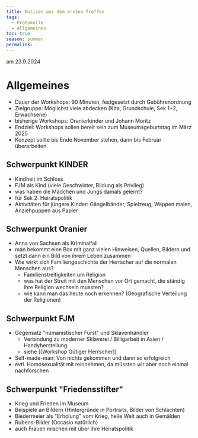 ```yaml
---
title: Notizen aus dem ersten Treffen
tags:
  - Protokolle
  - Allgemeines
toc: true
season: summer
permalink:
---
```

am 23.9.2024
# Allgemeines 

 - Dauer der Workshops: 90 Minuten, festgesetzt durch Gebührenordnung
- Zielgruppe: Möglichst viele abdecken (Kita, Grundschule, Sek 1+2, Erwachsene)
- bisherige Workshops: Oranierkinder und Johann Moritz 
- Endziel: Workshops sollen bereit sein zum Museumsgeburtstag im März 2025 
- Konzept sollte bis Ende November stehen, dann bis Februar überarbeiten.

## Schwerpunkt KINDER 
- Kindheit im Schloss 
- FJM als Kind (viele Geschwister, Bildung als Privileg)
- was haben die Mädchen und Jungs damals gelernt? 
- für Sek 2: Heiratspolitik 
- Aktivitäten für jüngere Kinder: Gängelbänder, Spielzeug, Wappen malen, Anziehpuppen aus Papier 

## Schwerpunkt Oranier 
- Anna von Sachsen als Kriminalfall 
- man bekommt eine Box mit ganz vielen Hinweisen, Quellen, Bildern und setzt dann ein Bild von ihrem Leben zusammen 
- Wie wirkt sich Familiengeschichte der Herrscher auf die normalen Menschen aus? 
	- Familienstreitigkeiten um Religion
	- was hat der Streit mit den Menschen vor Ort gemacht, die ständig ihre Religion wechseln mussten?
	- wie kann man das heute noch erkennen? (Geografische Verteilung der Religionen)
## Schwerpunkt FJM 
- Gegensatz "humanistischer Fürst" und Sklavenhändler 
	- Verbindung zu moderner Sklaverei / Billigarbeit in Asien / Handyherstellung
	- siehe [[Workshop Gütiger Herrscher]]
- Self-made-man: Von nichts gekommen und dann so erfolgreich
- evtl. Homosexualität mit reinnehmen, da müssten wir aber noch einmal nachforschen

## Schwerpunkt "Friedensstifter"
- Krieg und Frieden im Museum 
- Beispiele an Bildern (Hintergründe in Portraits, Bilder von Schlachten)
- Biedermeier als "Erholung" vom Krieg, heile Welt auch in Gemälden 
- Rubens-Bilder (Occasio natürlich)
- auch Frauen mischen mit über ihre Heiratspolitik 